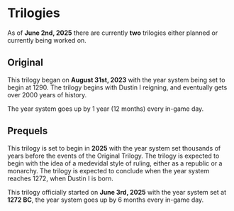 # Trilogies
As of **June 2nd, 2025** there are currently **two** trilogies either planned or currently being worked on.

## Original
This trilogy began on **August 31st, 2023** with the year system being set to begin at 1290. The trilogy begins with Dustin I reigning, and eventually gets over 2000 years of history.

The year system goes up by 1 year (12 months) every in-game day.

## Prequels
This trilogy is set to begin in **2025** with the year system set thousands of years before the events of the Original Trilogy. The trilogy is expected to begin with the idea of a medevidal style of ruling, either as a republic or a monarchy. The trilogy is expected to conclude when the year system reaches 1272, when Dustin I is born.

This trilogy officially started on **June 3rd, 2025** with the year system set at **1272 BC**, the year system goes up by 6 months every in-game day.
